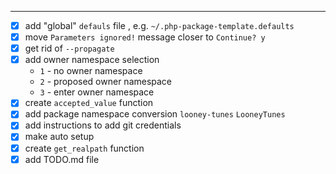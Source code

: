---
- [x] add "global" `defauls` file , e.g. `~/.php-package-template.defaults`
- [x] move `Parameters ignored!` message closer to `Continue? y`
- [x] get rid of `--propagate`  
- [x] add owner namespace selection
    - `1` - no owner namespace
    - `2` - proposed owner namespace
    - `3` - enter owner namespace
- [x] create `accepted_value` function
- [x] add package namespace conversion `looney-tunes` `LooneyTunes`
- [x] add instructions to add git credentials
- [x] make auto setup
- [x] create `get_realpath` function
- [x] add TODO.md file
